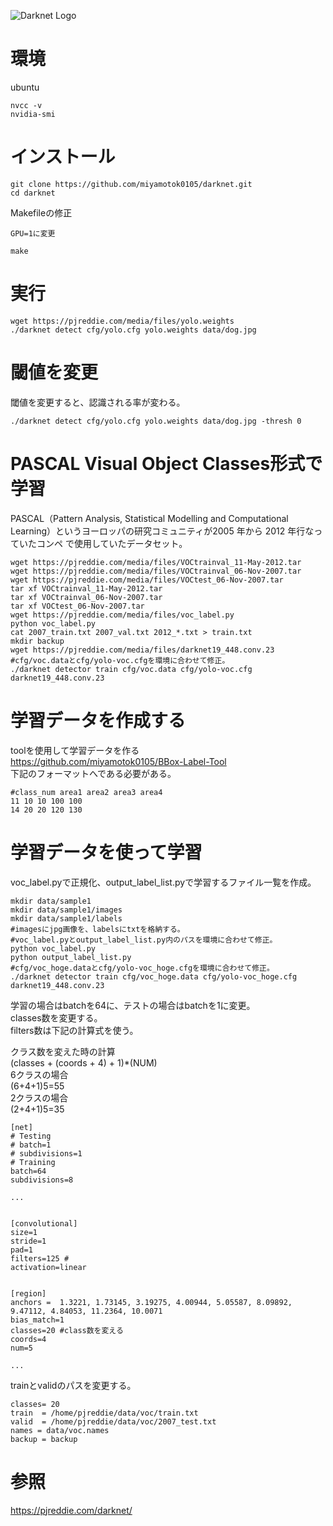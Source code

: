 ![Darknet Logo](http://pjreddie.com/media/files/darknet-black-small.png)

# 環境

ubuntu    


```
nvcc -v
nvidia-smi
```

# インストール

```
git clone https://github.com/miyamotok0105/darknet.git
cd darknet
```

Makefileの修正    

```
GPU=1に変更
```

```
make
```

# 実行

```
wget https://pjreddie.com/media/files/yolo.weights
./darknet detect cfg/yolo.cfg yolo.weights data/dog.jpg
```

# 閾値を変更

閾値を変更すると、認識される率が変わる。

```
./darknet detect cfg/yolo.cfg yolo.weights data/dog.jpg -thresh 0
```

# PASCAL Visual Object Classes形式で学習
PASCAL（Pattern Analysis, Statistical Modelling and Computational Learning）というヨーロッパの研究コミュニティが2005 年から 2012 年行なっていたコンペ
で使用していたデータセット。


```
wget https://pjreddie.com/media/files/VOCtrainval_11-May-2012.tar
wget https://pjreddie.com/media/files/VOCtrainval_06-Nov-2007.tar
wget https://pjreddie.com/media/files/VOCtest_06-Nov-2007.tar
tar xf VOCtrainval_11-May-2012.tar
tar xf VOCtrainval_06-Nov-2007.tar
tar xf VOCtest_06-Nov-2007.tar
wget https://pjreddie.com/media/files/voc_label.py
python voc_label.py
cat 2007_train.txt 2007_val.txt 2012_*.txt > train.txt
mkdir backup
wget https://pjreddie.com/media/files/darknet19_448.conv.23
#cfg/voc.dataとcfg/yolo-voc.cfgを環境に合わせて修正。
./darknet detector train cfg/voc.data cfg/yolo-voc.cfg darknet19_448.conv.23
```

# 学習データを作成する

toolを使用して学習データを作る    
https://github.com/miyamotok0105/BBox-Label-Tool    
下記のフォーマットへである必要がある。    

```
#class_num area1 area2 area3 area4
11 10 10 100 100
14 20 20 120 130
```

# 学習データを使って学習

voc_label.pyで正規化、output_label_list.pyで学習するファイル一覧を作成。    

```
mkdir data/sample1
mkdir data/sample1/images
mkdir data/sample1/labels
#imagesにjpg画像を、labelsにtxtを格納する。
#voc_label.pyとoutput_label_list.py内のパスを環境に合わせて修正。
python voc_label.py
python output_label_list.py
#cfg/voc_hoge.dataとcfg/yolo-voc_hoge.cfgを環境に合わせて修正。
./darknet detector train cfg/voc_hoge.data cfg/yolo-voc_hoge.cfg darknet19_448.conv.23
```

学習の場合はbatchを64に、テストの場合はbatchを1に変更。   
classes数を変更する。     
filters数は下記の計算式を使う。    

クラス数を変えた時の計算    
(classes + (coords + 4) + 1)*(NUM)    
6クラスの場合    
(6+4+1)5=55    
2クラスの場合    
(2+4+1)5=35    


```:"darknet/cfg/yolo-voc.cfg"
[net]
# Testing
# batch=1
# subdivisions=1
# Training
batch=64
subdivisions=8

...


[convolutional]
size=1
stride=1
pad=1
filters=125 #
activation=linear


[region]
anchors =  1.3221, 1.73145, 3.19275, 4.00944, 5.05587, 8.09892, 9.47112, 4.84053, 11.2364, 10.0071
bias_match=1
classes=20 #class数を変える
coords=4
num=5

...

```

trainとvalidのパスを変更する。

```:"darknet/cfg/voc.data"
classes= 20
train  = /home/pjreddie/data/voc/train.txt
valid  = /home/pjreddie/data/voc/2007_test.txt
names = data/voc.names
backup = backup
```

# 参照


https://pjreddie.com/darknet/


